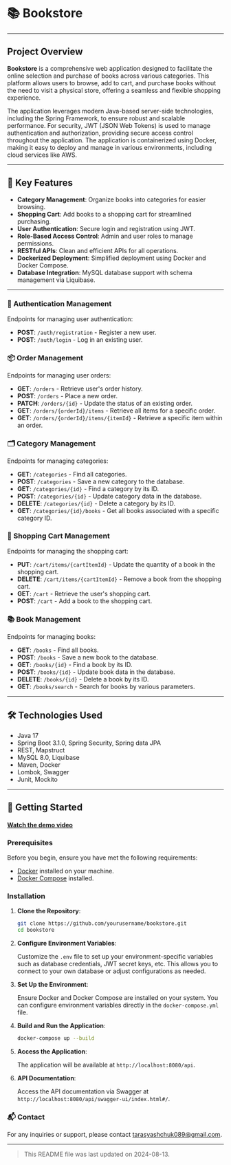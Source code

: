 # 📚 Bookstore

---

## Project Overview

**Bookstore** is a comprehensive web application designed to facilitate the online selection and purchase of books across various categories. This platform allows users to browse, add to cart, and purchase books without the need to visit a physical store, offering a seamless and flexible shopping experience.

The application leverages modern Java-based server-side technologies, including the Spring Framework, to ensure robust and scalable performance. For security, JWT (JSON Web Tokens) is used to manage authentication and authorization, providing secure access control throughout the application. The application is containerized using Docker, making it easy to deploy and manage in various environments, including cloud services like AWS.

---
## 🌟 Key Features

- **Category Management**: Organize books into categories for easier browsing.
- **Shopping Cart**: Add books to a shopping cart for streamlined purchasing.
- **User Authentication**: Secure login and registration using JWT.
- **Role-Based Access Control**: Admin and user roles to manage permissions.
- **RESTful APIs**: Clean and efficient APIs for all operations.
- **Dockerized Deployment**: Simplified deployment using Docker and Docker Compose.
- **Database Integration**: MySQL database support with schema management via Liquibase.
---
### 🔑 Authentication Management

Endpoints for managing user authentication:

- **POST**: `/auth/registration` - Register a new user.
- **POST**: `/auth/login` - Log in an existing user.

### 📦 Order Management

Endpoints for managing user orders:

- **GET**: `/orders` - Retrieve user's order history.
- **POST**: `/orders` - Place a new order.
- **PATCH**: `/orders/{id}` - Update the status of an existing order.
- **GET**: `/orders/{orderId}/items` - Retrieve all items for a specific order.
- **GET**: `/orders/{orderId}/items/{itemId}` - Retrieve a specific item within an order.

### 🗂️ Category Management

Endpoints for managing categories:

- **GET**: `/categories` - Find all categories.
- **POST**: `/categories` - Save a new category to the database.
- **GET**: `/categories/{id}` - Find a category by its ID.
- **POST**: `/categories/{id}` - Update category data in the database.
- **DELETE**: `/categories/{id}` - Delete a category by its ID.
- **GET**: `/categories/{id}/books` - Get all books associated with a specific category ID.

### 🛒 Shopping Cart Management

Endpoints for managing the shopping cart:

- **PUT**: `/cart/items/{cartItemId}` - Update the quantity of a book in the shopping cart.
- **DELETE**: `/cart/items/{cartItemId}` - Remove a book from the shopping cart.
- **GET**: `/cart` - Retrieve the user's shopping cart.
- **POST**: `/cart` - Add a book to the shopping cart.

### 📚 Book Management

Endpoints for managing books:

- **GET**: `/books` - Find all books.
- **POST**: `/books` - Save a new book to the database.
- **GET**: `/books/{id}` - Find a book by its ID.
- **POST**: `/books/{id}` - Update book data in the database.
- **DELETE**: `/books/{id}` - Delete a book by its ID.
- **GET**: `/books/search` - Search for books by various parameters.
---
## 🛠️ Technologies Used

- Java 17
- Spring Boot 3.1.0, Spring Security, Spring data JPA
- REST, Mapstruct
- MySQL 8.0, Liquibase
- Maven, Docker
- Lombok, Swagger
- Junit, Mockito
---
## 🚀 Getting Started

#### [Watch the demo video](https://www.youtube.com/watch?v=0lrKKQNzPis)

### Prerequisites

Before you begin, ensure you have met the following requirements:

- [Docker](https://www.docker.com/get-started) installed on your machine.
- [Docker Compose](https://docs.docker.com/compose/install/) installed.

### Installation

1. **Clone the Repository**:

    ```sh
    git clone https://github.com/yourusername/bookstore.git
    cd bookstore
    ```

2. **Configure Environment Variables**:

   Customize the `.env` file to set up your environment-specific variables such as database credentials, JWT secret keys, etc. This allows you to connect to your own database or adjust configurations as needed.


3. **Set Up the Environment**:

   Ensure Docker and Docker Compose are installed on your system. You can configure environment variables directly in the `docker-compose.yml` file.


4. **Build and Run the Application**:

    ```sh
    docker-compose up --build
    ```

5. **Access the Application**:

   The application will be available at `http://localhost:8080/api`.


6. **API Documentation**:

   Access the API documentation via Swagger at `http://localhost:8080/api/swagger-ui/index.html#/`.

### 📬 Contact

For any inquiries or support, please contact [tarasyashchuk089@gmail.com](mailto:tarasyashchuk089@gmail.com).

---

> This README file was last updated on 2024-08-13.